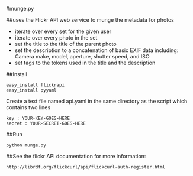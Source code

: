 #munge.py 

##uses the Flickr API web service to munge the metadata for photos

* iterate over every set for the given user
* iterate over every photo in the set
* set the title to the title of the parent photo
* set the description to a concatenation of basic EXIF data including: Camera make, model, aperture, shutter speed, and ISO
* set tags to the tokens used in the title and the description

##Install

    easy_install flickrapi
    easy_install pyyaml

Create a text file named api.yaml in the same directory as the script which contains two lines
    
    key : YOUR-KEY-GOES-HERE
    secret : YOUR-SECRET-GOES-HERE

##Run

    python munge.py

##See the flickr API documentation for more information:

    http://librdf.org/flickcurl/api/flickcurl-auth-register.html
